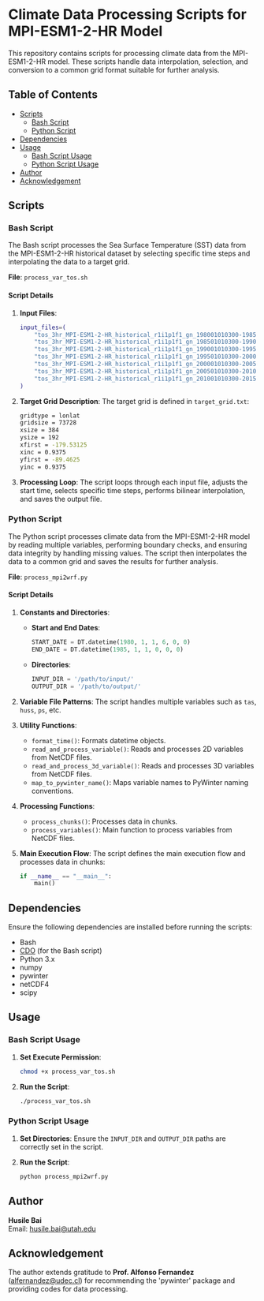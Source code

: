 # Climate Data Processing Scripts for MPI-ESM1-2-HR Model

This repository contains scripts for processing climate data from the MPI-ESM1-2-HR model. These scripts handle data interpolation, selection, and conversion to a common grid format suitable for further analysis.

## Table of Contents

- [Scripts](#scripts)
  - [Bash Script](#bash-script)
  - [Python Script](#python-script)
- [Dependencies](#dependencies)
- [Usage](#usage)
  - [Bash Script Usage](#bash-script-usage)
  - [Python Script Usage](#python-script-usage)
- [Author](#author)
- [Acknowledgement](#acknowledgement)

## Scripts

### Bash Script

The Bash script processes the Sea Surface Temperature (SST) data from the MPI-ESM1-2-HR historical dataset by selecting specific time steps and interpolating the data to a target grid.

**File**: `process_var_tos.sh`

#### Script Details

1. **Input Files**:
    ```bash
    input_files=(
        "tos_3hr_MPI-ESM1-2-HR_historical_r1i1p1f1_gn_198001010300-198501010000.nc"
        "tos_3hr_MPI-ESM1-2-HR_historical_r1i1p1f1_gn_198501010300-199001010000.nc"
        "tos_3hr_MPI-ESM1-2-HR_historical_r1i1p1f1_gn_199001010300-199501010000.nc"
        "tos_3hr_MPI-ESM1-2-HR_historical_r1i1p1f1_gn_199501010300-200001010000.nc"
        "tos_3hr_MPI-ESM1-2-HR_historical_r1i1p1f1_gn_200001010300-200501010000.nc"
        "tos_3hr_MPI-ESM1-2-HR_historical_r1i1p1f1_gn_200501010300-201001010000.nc"
        "tos_3hr_MPI-ESM1-2-HR_historical_r1i1p1f1_gn_201001010300-201501010000.nc"
    )
    ```

2. **Target Grid Description**:
    The target grid is defined in `target_grid.txt`:
    ```bash
    gridtype = lonlat
    gridsize = 73728
    xsize = 384
    ysize = 192
    xfirst = -179.53125
    xinc = 0.9375
    yfirst = -89.4625
    yinc = 0.9375
    ```

3. **Processing Loop**:
    The script loops through each input file, adjusts the start time, selects specific time steps, performs bilinear interpolation, and saves the output file.

### Python Script

The Python script processes climate data from the MPI-ESM1-2-HR model by reading multiple variables, performing boundary checks, and ensuring data integrity by handling missing values. The script then interpolates the data to a common grid and saves the results for further analysis.

**File**: `process_mpi2wrf.py`

#### Script Details

1. **Constants and Directories**:
    - **Start and End Dates**:
        ```python
        START_DATE = DT.datetime(1980, 1, 1, 6, 0, 0)
        END_DATE = DT.datetime(1985, 1, 1, 0, 0, 0)
        ```
    - **Directories**:
        ```python
        INPUT_DIR = '/path/to/input/'
        OUTPUT_DIR = '/path/to/output/'
        ```

2. **Variable File Patterns**:
    The script handles multiple variables such as `tas`, `huss`, `ps`, etc.

3. **Utility Functions**:
    - `format_time()`: Formats datetime objects.
    - `read_and_process_variable()`: Reads and processes 2D variables from NetCDF files.
    - `read_and_process_3d_variable()`: Reads and processes 3D variables from NetCDF files.
    - `map_to_pywinter_name()`: Maps variable names to PyWinter naming conventions.

4. **Processing Functions**:
    - `process_chunks()`: Processes data in chunks.
    - `process_variables()`: Main function to process variables from NetCDF files.

5. **Main Execution Flow**:
    The script defines the main execution flow and processes data in chunks:
    ```python
    if __name__ == "__main__":
        main()
    ```

## Dependencies

Ensure the following dependencies are installed before running the scripts:

- Bash
- [CDO](https://code.mpimet.mpg.de/projects/cdo) (for the Bash script)
- Python 3.x
- numpy
- pywinter
- netCDF4
- scipy

## Usage

### Bash Script Usage

1. **Set Execute Permission**:
    ```bash
    chmod +x process_var_tos.sh
    ```

2. **Run the Script**:
    ```bash
    ./process_var_tos.sh
    ```

### Python Script Usage

1. **Set Directories**:
    Ensure the `INPUT_DIR` and `OUTPUT_DIR` paths are correctly set in the script.

2. **Run the Script**:
    ```bash
    python process_mpi2wrf.py
    ```

## Author

**Husile Bai**  
Email: husile.bai@utah.edu

## Acknowledgement

The author extends gratitude to **Prof. Alfonso Fernandez** (alfernandez@udec.cl) for recommending the 'pywinter' package and providing codes for data processing.
